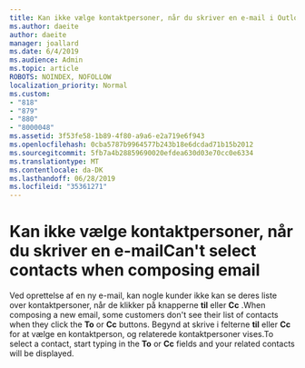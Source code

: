 ```yaml
---
title: Kan ikke vælge kontaktpersoner, når du skriver en e-mail i Outlook.com
ms.author: daeite
author: daeite
manager: joallard
ms.date: 6/4/2019
ms.audience: Admin
ms.topic: article
ROBOTS: NOINDEX, NOFOLLOW
localization_priority: Normal
ms.custom:
- "818"
- "879"
- "880"
- "8000048"
ms.assetid: 3f53fe58-1b89-4f80-a9a6-e2a719e6f943
ms.openlocfilehash: 0cba5787b9964577b243b18e6dcdad71b15b2012
ms.sourcegitcommit: 5fb7a4b28859690020efdea630d03e70cc0e6334
ms.translationtype: MT
ms.contentlocale: da-DK
ms.lasthandoff: 06/28/2019
ms.locfileid: "35361271"
---
```

# <a name="cant-select-contacts-when-composing-email"></a><span data-ttu-id="4b71d-102">Kan ikke vælge kontaktpersoner, når du skriver en e-mail</span><span class="sxs-lookup"><span data-stu-id="4b71d-102">Can't select contacts when composing email</span></span>

<span data-ttu-id="4b71d-103">Ved oprettelse af en ny e-mail, kan nogle kunder ikke kan se deres liste over kontaktpersoner, når de klikker på knapperne **til** eller **Cc** .</span><span class="sxs-lookup"><span data-stu-id="4b71d-103">When composing a new email, some customers don't see their list of contacts when they click the **To** or **Cc** buttons.</span></span> <span data-ttu-id="4b71d-104">Begynd at skrive i felterne **til** eller **Cc** for at vælge en kontaktperson, og relaterede kontaktpersoner vises.</span><span class="sxs-lookup"><span data-stu-id="4b71d-104">To select a contact, start typing in the **To** or **Cc** fields and your related contacts will be displayed.</span></span>
